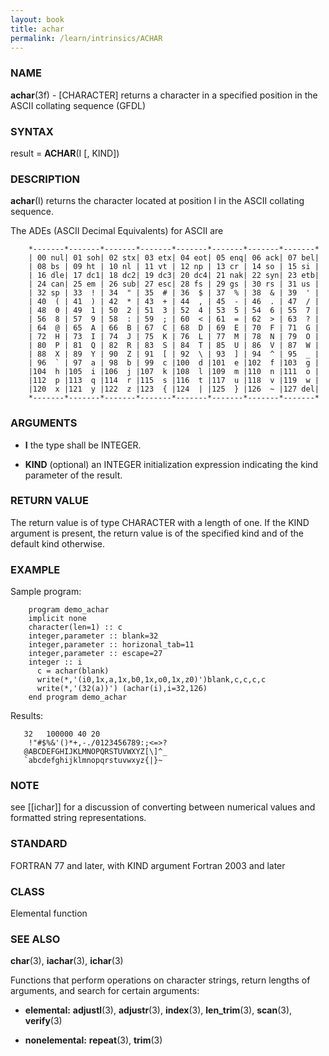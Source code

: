 ```yaml
---
layout: book
title: achar
permalink: /learn/intrinsics/ACHAR
---
```

### NAME

__achar__(3f) - \[CHARACTER\] returns a character in a specified position in the ASCII collating sequence
(GFDL)

### SYNTAX

result = __ACHAR__(I \[, KIND\])

### DESCRIPTION

__achar__(I) returns the character located at position I in the ASCII
collating sequence.

The ADEs (ASCII Decimal Equivalents) for ASCII are

```
    *-------*-------*-------*-------*-------*-------*-------*-------*
    | 00 nul| 01 soh| 02 stx| 03 etx| 04 eot| 05 enq| 06 ack| 07 bel|
    | 08 bs | 09 ht | 10 nl | 11 vt | 12 np | 13 cr | 14 so | 15 si |
    | 16 dle| 17 dc1| 18 dc2| 19 dc3| 20 dc4| 21 nak| 22 syn| 23 etb|
    | 24 can| 25 em | 26 sub| 27 esc| 28 fs | 29 gs | 30 rs | 31 us |
    | 32 sp | 33  ! | 34  " | 35  # | 36  $ | 37  % | 38  & | 39  ' |
    | 40  ( | 41  ) | 42  * | 43  + | 44  , | 45  - | 46  . | 47  / |
    | 48  0 | 49  1 | 50  2 | 51  3 | 52  4 | 53  5 | 54  6 | 55  7 |
    | 56  8 | 57  9 | 58  : | 59  ; | 60  < | 61  = | 62  > | 63  ? |
    | 64  @ | 65  A | 66  B | 67  C | 68  D | 69  E | 70  F | 71  G |
    | 72  H | 73  I | 74  J | 75  K | 76  L | 77  M | 78  N | 79  O |
    | 80  P | 81  Q | 82  R | 83  S | 84  T | 85  U | 86  V | 87  W |
    | 88  X | 89  Y | 90  Z | 91  [ | 92  \ | 93  ] | 94  ^ | 95  _ |
    | 96  ` | 97  a | 98  b | 99  c |100  d |101  e |102  f |103  g |
    |104  h |105  i |106  j |107  k |108  l |109  m |110  n |111  o |
    |112  p |113  q |114  r |115  s |116  t |117  u |118  v |119  w |
    |120  x |121  y |122  z |123  { |124  | |125  } |126  ~ |127 del|
    *-------*-------*-------*-------*-------*-------*-------*-------*
```

### ARGUMENTS

  - __I__
    the type shall be INTEGER.

  - __KIND__
    (optional) an INTEGER initialization expression indicating the kind
    parameter of the result.

### RETURN VALUE

The return value is of type CHARACTER with a length of one. If the KIND
argument is present, the return value is of the specified kind and of
the default kind otherwise.

### EXAMPLE

Sample program:

```
    program demo_achar
    implicit none
    character(len=1) :: c
    integer,parameter :: blank=32
    integer,parameter :: horizonal_tab=11
    integer,parameter :: escape=27
    integer :: i
      c = achar(blank)
      write(*,'(i0,1x,a,1x,b0,1x,o0,1x,z0)')blank,c,c,c,c
      write(*,'(32(a))') (achar(i),i=32,126)
    end program demo_achar
```

Results:

```
   32   100000 40 20
    !"#$%&'()*+,-./0123456789:;<=>?
   @ABCDEFGHIJKLMNOPQRSTUVWXYZ[\]^_
   `abcdefghijklmnopqrstuvwxyz{|}~
```

### NOTE

see \[\[ichar\]\] for a discussion of converting between numerical
values and formatted string representations.

### STANDARD

FORTRAN 77 and later, with KIND argument Fortran 2003 and later

### CLASS

Elemental function

### SEE ALSO

__char__(3), __iachar__(3), __ichar__(3)

Functions that perform operations on character strings, return lengths
of arguments, and search for certain arguments:

  - __elemental:__
    __adjustl__(3), __adjustr__(3), __index__(3), __len\_trim__(3),
    __scan__(3), __verify__(3)

  - __nonelemental:__
    __repeat__(3), __trim__(3)
